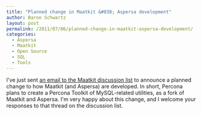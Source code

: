 ```yaml
---
title: "Planned change in Maatkit &#038; Aspersa development"
author: Baron Schwartz
layout: post
permalink: /2011/07/06/planned-change-in-maatkit-aspersa-development/
categories:
  - Aspersa
  - Maatkit
  - Open Source
  - SQL
  - Tools
---
```

I've just sent [an email to the Maatkit discussion list][1] to announce a planned change to how Maatkit (and Aspersa) are developed. In short, Percona plans to create a Percona Toolkit of MySQL-related utilities, as a fork of Maatkit and Aspersa. I'm very happy about this change, and I welcome your responses to that thread on the discussion list.

 [1]: https://groups.google.com/d/topic/maatkit-discuss/JWW6QEbDoj8/discussion

